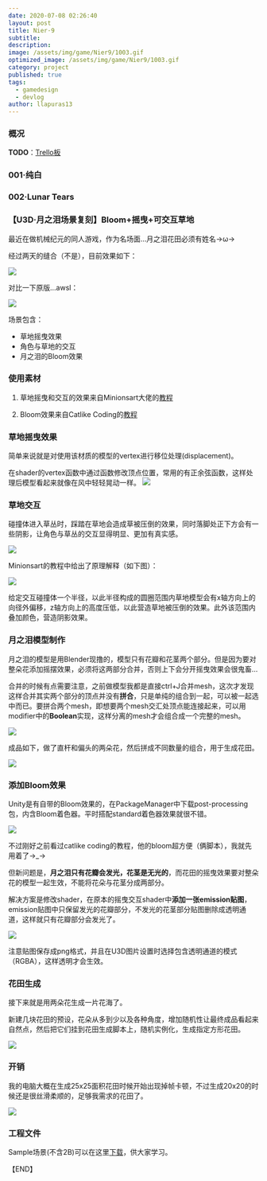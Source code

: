 ```yaml
---
date: 2020-07-08 02:26:40
layout: post
title: Nier·9
subtitle: 
description: 
image: /assets/img/game/Nier9/1003.gif
optimized_image: /assets/img/game/Nier9/1003.gif
category: project
published: true
tags:
  - gamedesign
  - devlog
author: llapuras13
---
```


### 概况

**TODO**：[Trello板](https://trello.com/b/8oVfZgFj/nier-9)

### 001·纯白


### 002·Lunar Tears

### 【U3D·月之泪场景复刻】Bloom+摇曳+可交互草地

最近在做机械纪元的同人游戏，作为名场面...月之泪花田必须有姓名→ω→

经过两天的缝合（不是），目前效果如下：

![](/assets/img/game/Nier9/1003.gif)

对比一下原版...awsl：

![](/assets/img/game/Nier9/ref.jpg)


场景包含：

- 草地摇曳效果
- 角色与草地的交互
- 月之泪的Bloom效果


### 使用素材

1. 草地摇曳和交互的效果来自Minionsart大佬的[教程](https://www.patreon.com/posts/19844414?__cf_chl_captcha_tk__=31450b402e3322e8a717fed035a527270f83b3c7-1594318867-0-AYbvRq6XVTycUCNJ_OWY1Vm0ZxNHMeya_R14V3KtT9Y42e_BoIsgD1Mu-Qfc9RVyRpq8mP_E8vT2n_7r3FwO5Yub1XLq2FELmMEUPiUFEI0hTChXcYU5tbXLJ5WkKrQ4hFo3DJ365pU6hom0v55XMxF_2HXC0DFxn9D4GptIbq-AwemDCZi-bnm1GiKZQcBLXVOoDVxUnSeCJrXP1IYiITdRGspV9q-rhTpUUaKI00kG2CqlsNOnPQWEdBuINrVOinWlrwBKseL8qRcxJ0f7QCmC3I_VHj1I-ulTglrWQmlOPET83qW_8nb3B4B2-6ZQthDudy7nsWY4l75CUYFFnuVVJ_7wP5QaovII9qunwwwVXMPZe3WVFaXLuj4oakUtgrNe9rk5rE_DoFYvxdd-KJJ8UAK-479fhx98QK6Pvq8RIs0mCCY3k7YVRMoGixzF3QRrB-PRbHU04k1iyIxgMPvPbUsssI_poGPwHJu6gDewLW-jLA_Kh-hM4njNelxATWc4FVN8sqifuA-8GmVn0j0mYxv8vBAWUEy-uq523Ne05mVKuQS5OYzgLzz4kYSPWQ)

2. Bloom效果来自Catlike Coding的[教程](https://catlikecoding.com/unity/tutorials/advanced-rendering/bloom/)


### 草地摇曳效果

简单来说就是对使用该材质的模型的vertex进行移位处理(displacement)。

在shader的vertex函数中通过函数修改顶点位置，常用的有正余弦函数，这样处理后模型看起来就像在风中轻轻晃动一样。
![](/assets/img/game/Nier9/tutorial06.gif)


### 草地交互

碰撞体进入草丛时，踩踏在草地会造成草被压倒的效果，同时落脚处正下方会有一些阴影，让角色与草丛的交互显得明显、更加有真实感。

![](/assets/img/game/Nier9/tutorial07.gif)

Minionsart的教程中给出了原理解释（如下图）：

![](/assets/img/game/Nier9/tutorial01.png)

给定交互碰撞体一个半径，以此半径构成的圆圈范围内草地模型会有x轴方向上的向径外偏移，z轴方向上的高度压低，以此营造草地被压倒的效果。此外该范围内叠加颜色，营造阴影效果。


### 月之泪模型制作

月之泪的模型是用Blender现撸的，模型只有花瓣和花茎两个部分。但是因为要对整朵花添加摇摆效果，必须将这两部分合并，否则上下会分开摇曳效果会很鬼畜...

合并的时候有点需要注意，之前做模型我都是直接ctrl+J合并mesh，这次才发现这样合并其实两个部分的顶点并没有**拼合**，只是单纯的组合到一起，可以被一起选中而已。要拼合两个mesh，即想要两个mesh交汇处顶点能连接起来，可以用modifier中的**Boolean**实现，这样分离的mesh才会组合成一个完整的mesh。

![](/assets/img/game/Nier9/tutorial03.png)

成品如下，做了直杆和偏头的两朵花，然后拼成不同数量的组合，用于生成花田。

![](/assets/img/game/Nier9/lunar_model.png)


### 添加Bloom效果

Unity是有自带的Bloom效果的，在PackageManager中下载post-processing包，内含Bloom着色器。平时搭配standard着色器效果就很不错。

![](/assets/img/game/Nier9/tutorial02.png)

不过刚好之前看过catlike coding的教程，他的bloom超方便（俩脚本），我就先用着了→_→

但新问题是，**月之泪只有花瓣会发光，花茎是无光的**，而花田的摇曳效果要对整朵花的模型一起生效，不能将花朵与花茎分成两部分。

解决方案是修改shader，在原本的摇曳交互shader中**添加一张emission贴图**，emission贴图中只保留发光的花瓣部分，不发光的花茎部分贴图删除成透明通道，这样就只有花瓣部分会发光了。

![](/assets/img/game/Nier9/tutorial06.png)

注意贴图保存成png格式，并且在U3D图片设置时选择包含透明通道的模式（RGBA），这样透明才会生效。


### 花田生成

接下来就是用两朵花生成一片花海了。

新建几块花田的预设，花朵从多到少以及各种角度，增加随机性让最终成品看起来自然点，然后把它们挂到花田生成脚本上，随机实例化，生成指定方形花田。

![](/assets/img/game/Nier9/tutorial05.png)


### 开销

我的电脑大概在生成25x25面积花田时候开始出现掉帧卡顿，不过生成20x20的时候还是很丝滑柔顺的，足够我需求的花田了。

![](/assets/img/game/Nier9/tutorial04.png)


### 工程文件

Sample场景(不含2B)可以在这里[下载](https://github.com/llapuras/SomeUnityScripts/tree/master/BloomLunarTear)，供大家学习。

【END】